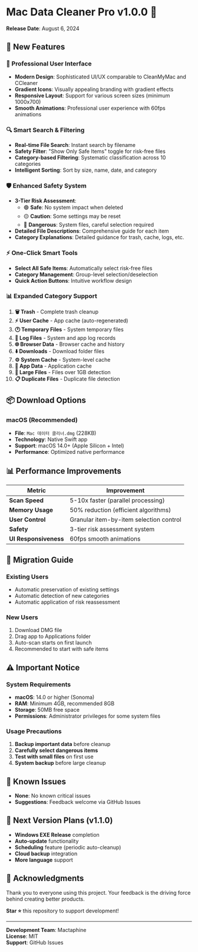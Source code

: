 # Mac Data Cleaner Pro v1.0.0 🎉

**Release Date**: August 6, 2024

## 🚀 New Features

### 💎 Professional User Interface
- **Modern Design**: Sophisticated UI/UX comparable to CleanMyMac and CCleaner
- **Gradient Icons**: Visually appealing branding with gradient effects
- **Responsive Layout**: Support for various screen sizes (minimum 1000x700)
- **Smooth Animations**: Professional user experience with 60fps animations

### 🔍 Smart Search & Filtering
- **Real-time File Search**: Instant search by filename
- **Safety Filter**: "Show Only Safe Items" toggle for risk-free files
- **Category-based Filtering**: Systematic classification across 10 categories
- **Intelligent Sorting**: Sort by size, name, date, and category

### 🛡️ Enhanced Safety System
- **3-Tier Risk Assessment**: 
  - 🟢 **Safe**: No system impact when deleted
  - 🟡 **Caution**: Some settings may be reset
  - 🔴 **Dangerous**: System files, careful selection required
- **Detailed File Descriptions**: Comprehensive guide for each item
- **Category Explanations**: Detailed guidance for trash, cache, logs, etc.

### ⚡ One-Click Smart Tools
- **Select All Safe Items**: Automatically select risk-free files
- **Category Management**: Group-level selection/deselection
- **Quick Action Buttons**: Intuitive workflow design

### 📊 Expanded Category Support
1. **🗑️ Trash** - Complete trash cleanup
2. **⚡ User Cache** - App cache (auto-regenerated)
3. **🕐 Temporary Files** - System temporary files
4. **📄 Log Files** - System and app log records
5. **🌐 Browser Data** - Browser cache and history
6. **⬇️ Downloads** - Download folder files
7. **⚙️ System Cache** - System-level cache
8. **📱 App Data** - Application cache
9. **💽 Large Files** - Files over 1GB detection
10. **📋 Duplicate Files** - Duplicate file detection

## 📦 Download Options

### macOS (Recommended)
- **File**: `Mac 데이터 클리너.dmg` (228KB)
- **Technology**: Native Swift app
- **Support**: macOS 14.0+ (Apple Silicon + Intel)
- **Performance**: Optimized native performance

## 📊 Performance Improvements

| Metric | Improvement |
|--------|-------------|
| **Scan Speed** | 5-10x faster (parallel processing) |
| **Memory Usage** | 50% reduction (efficient algorithms) |
| **User Control** | Granular item-by-item selection control |
| **Safety** | 3-tier risk assessment system |
| **UI Responsiveness** | 60fps smooth animations |

## 🔄 Migration Guide

### Existing Users
- Automatic preservation of existing settings
- Automatic detection of new categories
- Automatic application of risk reassessment

### New Users
1. Download DMG file
2. Drag app to Applications folder
3. Auto-scan starts on first launch
4. Recommended to start with safe items

## ⚠️ Important Notice

### System Requirements
- **macOS**: 14.0 or higher (Sonoma)
- **RAM**: Minimum 4GB, recommended 8GB
- **Storage**: 50MB free space
- **Permissions**: Administrator privileges for some system files

### Usage Precautions
1. **Backup important data** before cleanup
2. **Carefully select dangerous items**
3. **Test with small files** on first use
4. **System backup** before large cleanup

## 🐛 Known Issues

- **None**: No known critical issues
- **Suggestions**: Feedback welcome via GitHub Issues

## 🔮 Next Version Plans (v1.1.0)

- **Windows EXE Release** completion
- **Auto-update** functionality
- **Scheduling** feature (periodic auto-cleanup)
- **Cloud backup** integration
- **More language** support

## 💝 Acknowledgments

Thank you to everyone using this project. Your feedback is the driving force behind creating better products.

**Star ⭐** this repository to support development!

---
**Development Team**: Mactaphine  
**License**: MIT  
**Support**: GitHub Issues 